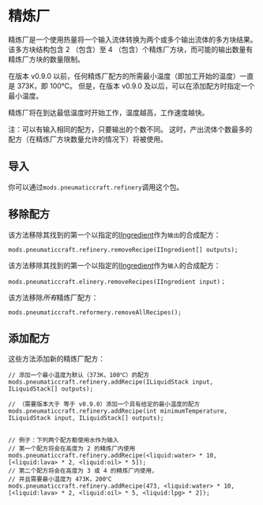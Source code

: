 # 精炼厂

精炼厂是一个使用热量将一个输入流体转换为两个或多个输出流体的多方块结果。 该多方块结构包含 2 （包含）至 4 （包含）个精炼厂方块，而可能的输出数量有精炼厂方块的数量限制。

在版本 v0.9.0 以前，任何精炼厂配方的所需最小温度（即加工开始的温度）一直是 373K，即 100℃。 但是，在版本 v0.9.0 及以后，可以在添加配方时指定一个最小温度。

精炼厂将在到达最低温度时开始工作，温度越高，工作速度越快。

注：可以有输入相同的配方，只要输出的个数不同。 这时，产出流体个数最多的配方（在精炼厂方块数量允许的情况下）将被使用。

## 导入

你可以通过`mods.pneumaticcraft.refinery`调用这个包。

## 移除配方

该方法移除其找到的第一个以指定的[IIngredient](/Vanilla/Variable_Types/IIngredient/)作为`输出`的合成配方：

```zenscript
mods.pneumaticcraft.refinery.removeRecipe(IIngredient[] outputs);
```

该方法移除其找到的第一个以指定的[IIngredient](/Vanilla/Variable_Types/IIngredient/)作为`输入`的合成配方：

```zenscript
mods.pneumaticcraft.elinery.removeRecipes(IIngredient input)；
```

该方法移除*所有*精炼厂配方：

```zenscript
mods.pneumaticcraft.reformery.removeAllRecipes();
```

## 添加配方

这些方法添加新的精炼厂配方：

```zenscript
// 添加一个最小温度为默认（373K，100℃）的配方
mods.pneumaticcraft.refinery.addRecipe(ILiquidStack input, ILiquidStack[] outputs);

// （需要版本大于 等于 v0.9.0）添加一个具有给定的最小温度的配方
mods.pneumaticcraft.refinery.addRecipe(int minimumTemperature, ILiquidStack input, ILiquidStack[] outputs);


// 例子：下列两个配方都使用水作为输入
// 第一个配方将会在高度为 2 的精炼厂内使用
mods.pneumaticcraft.refinery.addRecipe(<liquid:water> * 10, [<liquid:lava> * 2, <liquid:oil> * 5]);
// 第二个配方将会在高度为 3 或 4 的精炼厂内使用，
// 并且需要最小温度为 473K，200℃
mods.pneumaticcraft.refinery.addRecipe(473, <liquid:water> * 10, [<liquid:lava> * 2, <liquid:oil> * 5, <liquid:lpg> * 2]);
```
